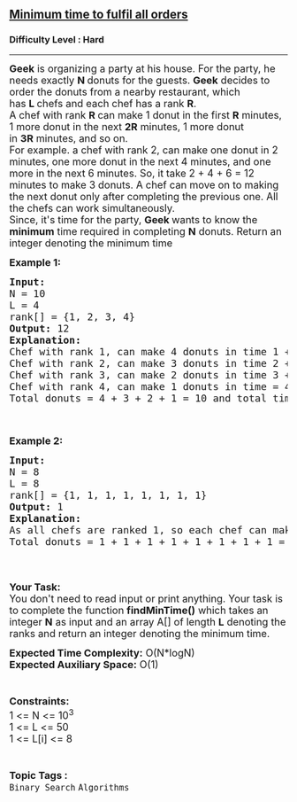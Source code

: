 <h2><a href="https://www.geeksforgeeks.org/problems/minimum-time-to-fulfil-all-orders/1?page=1&difficulty=Hard&status=unsolved&sortBy=accuracy">Minimum time to fulfil all orders</a></h2><h3>Difficulty Level : Hard</h3><hr><div class="problems_problem_content__Xm_eO"><p><span style="font-size:18px"><strong>Geek</strong>&nbsp;is organizing a party at his house. For the party, he needs exactly&nbsp;<strong>N&nbsp;</strong>donuts for the guests.&nbsp;<strong>Geek</strong>&nbsp;decides to order the donuts from a nearby restaurant, which has&nbsp;<strong>L&nbsp;</strong>chefs and each chef has a rank <strong>R</strong>.&nbsp;<br>
A chef with rank&nbsp;<strong>R&nbsp;</strong>can make 1 donut in the first&nbsp;<strong>R</strong>&nbsp;minutes, 1 more donut in the next&nbsp;<strong>2R</strong>&nbsp;minutes, 1 more donut in&nbsp;<strong>3R</strong>&nbsp;minutes, and so on.<br>
For example. a chef with rank 2, can make one&nbsp;donut in 2 minutes, one more donut in the next 4 minutes, and one more in the next 6 minutes. So, it take 2 + 4 + 6 = 12 minutes to make 3 donuts. A chef can move on to making the next donut only after completing the previous one. All the chefs can work simultaneously.<br>
Since,&nbsp;it's time for the party,&nbsp;<strong>Geek&nbsp;</strong>wants to know the <strong>minimum</strong> time required in completing&nbsp;<strong>N</strong>&nbsp;donuts. Return an integer denoting the minimum time</span></p>

<p><span style="font-size:18px"><strong>Example 1:</strong></span></p>

<pre><span style="font-size:18px"><strong>Input:</strong>
N = 10
L = 4
rank[] = {1, 2, 3, 4}
<strong>Output: </strong>12
<strong>Explanation:</strong> 
Chef with rank 1, can make 4 donuts in time 1 + 2 + 3 + 4 = 10 mins
Chef with rank 2, can make 3 donuts in time 2 + 4 + 6 = 12 mins
Chef with rank 3, can make 2 donuts in time 3 + 6 = 9 mins
Chef with rank 4, can make 1 donuts in time = 4 minutes
Total donuts = 4 + 3 + 2 + 1 = 10 and total time = 12 minutes.


</span></pre>

<p><span style="font-size:18px"><strong>Example 2:</strong></span></p>

<pre><span style="font-size:18px"><strong>Input:</strong>
N = 8
L = 8
rank[] = {1, 1, 1, 1, 1, 1, 1, 1}
<strong>Output: </strong>1
<strong>Explanation:</strong> 
As all chefs are ranked 1, so each chef can make 1 donuts 1 min.
Total donuts = 1 + 1 + 1 + 1 + 1 + 1 + 1 + 1 = 8 and total time = 1 minute. 
</span>
</pre>

<p>&nbsp;</p>

<p><span style="font-size:18px"><strong>Your Task:&nbsp;&nbsp;</strong><br>
You don't need to read input or print anything. Your task is to complete the function <strong>findMinTime</strong><strong>()</strong>&nbsp;which takes an integer&nbsp;<strong>N</strong>&nbsp;as input and an array A[] of length&nbsp;<strong>L</strong>&nbsp;denoting the ranks and return an integer denoting the minimum time.</span></p>

<p><span style="font-size:18px"><strong>Expected Time Complexity:</strong>&nbsp;O(N*logN)<br>
<strong>Expected Auxiliary Space:</strong> O(1)</span></p>

<p>&nbsp;</p>

<p><span style="font-size:18px"><strong>Constraints:</strong><br>
1 &lt;= N&nbsp;&lt;= 10<sup>3</sup><br>
1 &lt;= L&nbsp;&lt;= 50<br>
1 &lt;= L[i]&nbsp;&lt;= 8</span></p>
</div><br><p><span style=font-size:18px><strong>Topic Tags : </strong><br><code>Binary Search</code>&nbsp;<code>Algorithms</code>&nbsp;